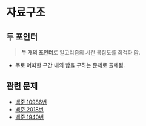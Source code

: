 # 자료구조

## 투 포인터

> **두 개의 포인터**로 알고리즘의 시간 복잡도를 최적화 함.

- 주로 어떠한 구간 내의 합을 구하는 문제로 출제됨.

## 관련 문제

- [백준 10986번](https://github.com/jeongwoo903/BaekjoonHub/blob/main/%EB%B0%B1%EC%A4%80/Gold/10986.%E2%80%85%EB%82%98%EB%A8%B8%EC%A7%80%E2%80%85%ED%95%A9/README.md)
- [백준 2018번](https://github.com/jeongwoo903/BaekjoonHub/blob/main/%EB%B0%B1%EC%A4%80/Silver/2018.%E2%80%85%EC%88%98%EB%93%A4%EC%9D%98%E2%80%85%ED%95%A9%E2%80%855/README.md)
- [백준 1940번](https://github.com/jeongwoo903/BaekjoonHub/blob/main/%EB%B0%B1%EC%A4%80/Silver/1940.%E2%80%85%EC%A3%BC%EB%AA%BD/README.md)
